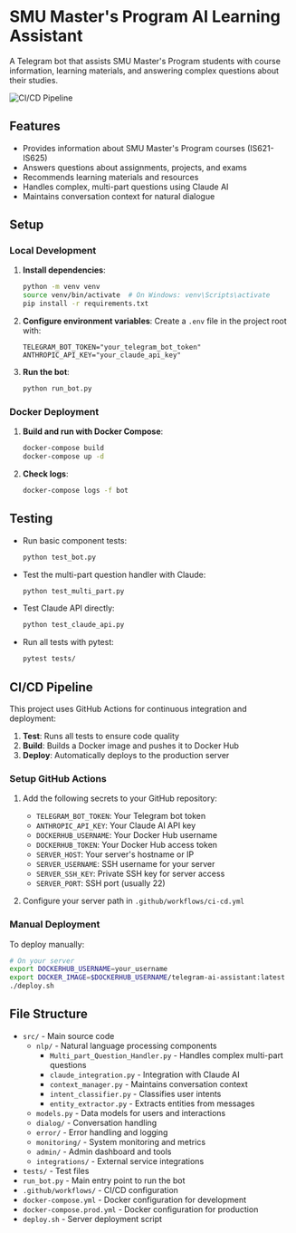 # SMU Master's Program AI Learning Assistant

A Telegram bot that assists SMU Master's Program students with course information, learning materials, and answering complex questions about their studies.

![CI/CD Pipeline](https://github.com/onsenix12/telegram-ai-assistant/actions/workflows/ci-cd.yml/badge.svg)

## Features

- Provides information about SMU Master's Program courses (IS621-IS625)
- Answers questions about assignments, projects, and exams
- Recommends learning materials and resources
- Handles complex, multi-part questions using Claude AI
- Maintains conversation context for natural dialogue

## Setup

### Local Development

1. **Install dependencies**:
   ```bash
   python -m venv venv
   source venv/bin/activate  # On Windows: venv\Scripts\activate
   pip install -r requirements.txt
   ```

2. **Configure environment variables**:
   Create a `.env` file in the project root with:
   ```
   TELEGRAM_BOT_TOKEN="your_telegram_bot_token"
   ANTHROPIC_API_KEY="your_claude_api_key"
   ```

3. **Run the bot**:
   ```bash
   python run_bot.py
   ```

### Docker Deployment

1. **Build and run with Docker Compose**:
   ```bash
   docker-compose build
   docker-compose up -d
   ```

2. **Check logs**:
   ```bash
   docker-compose logs -f bot
   ```

## Testing

- Run basic component tests:
  ```bash
  python test_bot.py
  ```

- Test the multi-part question handler with Claude:
  ```bash
  python test_multi_part.py
  ```

- Test Claude API directly:
  ```bash
  python test_claude_api.py
  ```

- Run all tests with pytest:
  ```bash
  pytest tests/
  ```

## CI/CD Pipeline

This project uses GitHub Actions for continuous integration and deployment:

1. **Test**: Runs all tests to ensure code quality
2. **Build**: Builds a Docker image and pushes it to Docker Hub
3. **Deploy**: Automatically deploys to the production server

### Setup GitHub Actions

1. Add the following secrets to your GitHub repository:
   - `TELEGRAM_BOT_TOKEN`: Your Telegram bot token
   - `ANTHROPIC_API_KEY`: Your Claude AI API key
   - `DOCKERHUB_USERNAME`: Your Docker Hub username
   - `DOCKERHUB_TOKEN`: Your Docker Hub access token
   - `SERVER_HOST`: Your server's hostname or IP
   - `SERVER_USERNAME`: SSH username for your server
   - `SERVER_SSH_KEY`: Private SSH key for server access
   - `SERVER_PORT`: SSH port (usually 22)

2. Configure your server path in `.github/workflows/ci-cd.yml`

### Manual Deployment

To deploy manually:

```bash
# On your server
export DOCKERHUB_USERNAME=your_username
export DOCKER_IMAGE=$DOCKERHUB_USERNAME/telegram-ai-assistant:latest
./deploy.sh
```

## File Structure

- `src/` - Main source code
  - `nlp/` - Natural language processing components
    - `Multi_part_Question_Handler.py` - Handles complex multi-part questions
    - `claude_integration.py` - Integration with Claude AI
    - `context_manager.py` - Maintains conversation context
    - `intent_classifier.py` - Classifies user intents
    - `entity_extractor.py` - Extracts entities from messages
  - `models.py` - Data models for users and interactions
  - `dialog/` - Conversation handling
  - `error/` - Error handling and logging
  - `monitoring/` - System monitoring and metrics
  - `admin/` - Admin dashboard and tools
  - `integrations/` - External service integrations
- `tests/` - Test files
- `run_bot.py` - Main entry point to run the bot
- `.github/workflows/` - CI/CD configuration
- `docker-compose.yml` - Docker configuration for development
- `docker-compose.prod.yml` - Docker configuration for production
- `deploy.sh` - Server deployment script
